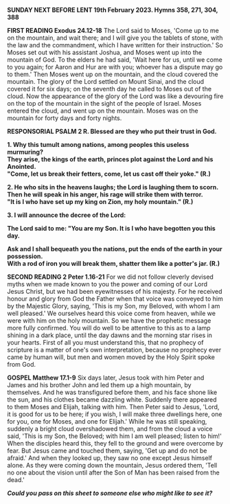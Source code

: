 **SUNDAY NEXT BEFORE LENT 19th February 2023. Hymns 358, 271, 304,
388**

**FIRST READING Exodus 24.12-18** The Lord said to Moses, 'Come up to me
on the mountain, and wait there; and I will give you the tablets of
stone, with the law and the commandment, which I have written for their
instruction.' So Moses set out with his assistant Joshua, and Moses went
up into the mountain of God. To the elders he had said, 'Wait here for
us, until we come to you again; for Aaron and Hur are with you; whoever
has a dispute may go to them.' Then Moses went up on the mountain, and
the cloud covered the mountain. The glory of the Lord settled on Mount
Sinai, and the cloud covered it for six days; on the seventh day he
called to Moses out of the cloud. Now the appearance of the glory of the
Lord was like a devouring fire on the top of the mountain in the sight
of the people of Israel. Moses entered the cloud, and went up on the
mountain. Moses was on the mountain for forty days and forty nights.

**RESPONSORIAL PSALM 2 R. Blessed are they who put their trust in God.**

**1. Why this tumult among nations, among peoples this useless
murmuring?\
They arise, the kings of the earth, princes plot against the Lord and
his Anointed.\
"Come, let us break their fetters, come, let us cast off their yoke."
(R.)**

**2. He who sits in the heavens laughs; the Lord is laughing them to
scorn.\
Then he will speak in his anger, his rage will strike them with terror.\
"It is I who have set up my king on Zion, my holy mountain." (R.)**

**3. I will announce the decree of the Lord:**

**The Lord said to me: "You are my Son. It is I who have begotten you
this day.**

**Ask and I shall bequeath you the nations, put the ends of the earth in
your possession.\
With a rod of iron you will break them, shatter them like a potter's
jar. (R.)**

**SECOND READING 2 Peter 1.16-21** For we did not follow cleverly
devised myths when we made known to you the power and coming of our Lord
Jesus Christ, but we had been eyewitnesses of his majesty. For he
received honour and glory from God the Father when that voice was
conveyed to him by the Majestic Glory, saying, 'This is my Son, my
Beloved, with whom I am well pleased.' We ourselves heard this voice
come from heaven, while we were with him on the holy mountain. So we
have the prophetic message more fully confirmed. You will do well to be
attentive to this as to a lamp shining in a dark place, until the day
dawns and the morning star rises in your hearts. First of all you must
understand this, that no prophecy of scripture is a matter of one's own
interpretation, because no prophecy ever came by human will, but men and
women moved by the Holy Spirit spoke from God.

**GOSPEL Matthew 17.1-9** Six days later, Jesus took with him Peter and
James and his brother John and led them up a high mountain, by
themselves. And he was transfigured before them, and his face shone like
the sun, and his clothes became dazzling white. Suddenly there appeared
to them Moses and Elijah, talking with him. Then Peter said to Jesus,
'Lord, it is good for us to be here; if you wish, I will make three
dwellings here, one for you, one for Moses, and one for Elijah.' While
he was still speaking, suddenly a bright cloud overshadowed them, and
from the cloud a voice said, 'This is my Son, the Beloved; with him I am
well pleased; listen to him!' When the disciples heard this, they fell
to the ground and were overcome by fear. But Jesus came and touched
them, saying, 'Get up and do not be afraid.' And when they looked up,
they saw no one except Jesus himself alone. As they were coming down the
mountain, Jesus ordered them, 'Tell no one about the vision until after
the Son of Man has been raised from the dead.\'

***Could you pass on this sheet to someone else who might like to see
it?***

